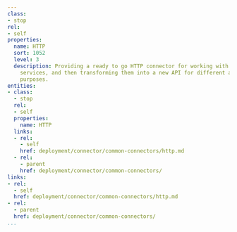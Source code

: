 ```yaml
---
class:
- stop
rel:
- self
properties:
  name: HTTP
  sort: 1052
  level: 3
  description: Providing a ready to go HTTP connector for working with other HTTP
    services, and then transforming them into a new API for different audience or
    purposes.
entities:
- class:
  - stop
  rel:
  - self
  properties:
    name: HTTP
  links:
  - rel:
    - self
    href: deployment/connector/common-connectors/http.md
  - rel:
    - parent
    href: deployment/connector/common-connectors/
links:
- rel:
  - self
  href: deployment/connector/common-connectors/http.md
- rel:
  - parent
  href: deployment/connector/common-connectors/
...
```

